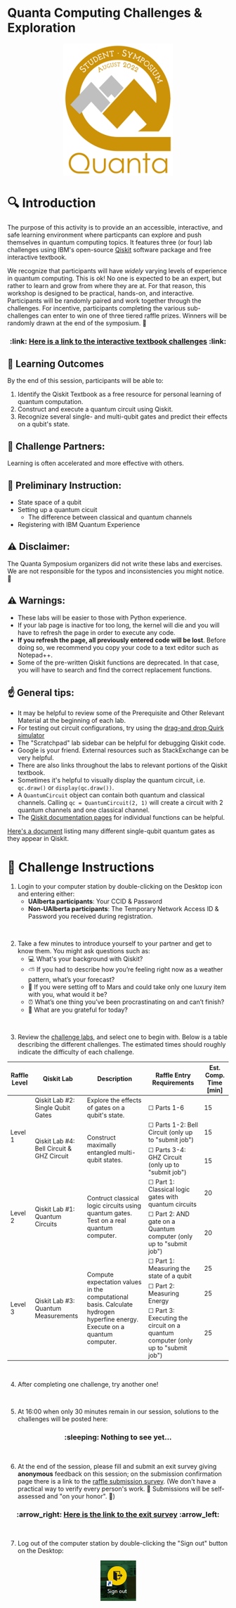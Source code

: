 # Quanta Computing Challenges & Exploration
<p align="center">
<img src="Media/Symposium_Final.png" width=250>
</p>

# :mag: Introduction
The purpose of this activity is to provide an an accessible, interactive, and safe learning environment where particpants can explore and push themselves in quantum computing topics. It features three (or four) lab challenges using IBM's open-source [Qiskit](https://qiskit.org/) software package and free interactive textbook.

We recognize that participants will have *widely* varying levels of experience in quantum computing. This is ok! No one is expected to be an expert, but rather to learn and grow from where they are at. For that reason, this workshop is designed to be practical, hands-on, and interactive. Participants will be randomly paired and work together through the challenges. For incentive, participants completing the various sub-challenges can enter to win one of three tiered raffle prizes. Winners will be randomly drawn at the end of the symposium. :tada:

<p >
<h3 align="center"> :link: <a href="https://learn.qiskit.org/syllabus/NLE-AV2">Here is a link to the interactive textbook challenges</a> :link:</h3>
</p>


## :dart: Learning Outcomes
By the end of this session, participants will be able to:
1. Identify the Qiskit Textbook as a free resource for personal learning of quantum computation.
2. Construct and execute a quantum circuit using Qiskit. 
3. Recognize several single- and multi-qubit gates and predict their effects on a qubit's state.

## :speech_balloon: Challenge Partners:
Learning is often accelerated and more effective with others. 

## :loudspeaker: Preliminary Instruction:
* State space of a qubit
* Setting up a quantum cicuit
  * The difference between classical and quantum channels
* Registering with IBM Quantum Experience

<!---
(*The following paragraphs are personal notes for designing the introductory presentation* )

> There are lots of different platforms for designing quantum circuits. Qiskit is just one of them. The reason we have chosen to work with this ons is because of the availability and accessibliity of IBM's online interactive textbook. For individuals who are new to this, it gets them off the ground faster; for those with more experience, this provides them an easy opportunity to explore the functionality.

> Instruction will be very minimal; participants will be required to study and seek out answers with their assigned partner. I am willing to help as a resource, but my abilities will be limited with such a large group. I've provided tips and suggestions for when you get stuck. When 30 minutes remain, I will update the website with my pages of solutions that I compiled while working through these labs myself.

> The purpose of these challenges is to provide a venue for us to learn and explore. Maybe we know about these concepts, and we know that there are companies and tools to use, but we might not have set aside time to really engage with them. We should acknowlege that we are all learning here. This should be a safe place to “Take chances, make mistakes, and get messy!” Raise your hand if you agree with this!

--->

## :warning: Disclaimer:
The Quanta Symposium organizers did not write these labs and exercises. We are not responsible for the typos and inconsistencies you might notice. :grimacing:

## :warning: Warnings:
* These labs will be easier to those with Python experience.
* If your lab page is inactive for too long, the kernel will die and you will have to refresh the page in order to execute any code.
* **If you refresh the page, all previously entered code will be lost**. Before doing so, we recommend you copy your code to a text editor such as Notepad++.
* Some of the pre-written Qiskit functions are deprecated. In that case, you will have to search and find the correct replacement functions.

## :point_up: General tips:
* It may be helpful to review some of the Prerequisite and Other Relevant Material at the beginning of each lab.
* For testing out circuit configurations, try using the [drag-and drop Quirk simulator](https://algassert.com/quirk)
* The "Scratchpad" lab sidebar can be helpful for debugging Qiskit code.
* Google is your friend. External resources such as StackExchange can be very helpful.
* There are also links throughout the labs to relevant portions of the Qiskit textbook. 
* Sometimes it's helpful to visually display the quantum circuit, i.e. `qc.draw()` or `display(qc.draw())`.
* A `QuantumCircuit` object can contain both quantum and classical channels. Calling `qc = QuantumCircuit(2, 1)` will create a circuit with 2 quantum channels and one classical channel.
* The [Qiskit documentation pages](https://qiskit.org/documentation/#) for individual functions can be helpful.


[Here's a document](https://raw.githubusercontent.com/qiskit-community/qiskit-textbook/main/content/ch-states/supplements/single-gates-cheatsheet.pdf) listing many different single-qubit quantum gates as they appear in Qiskit.

<!---
(* Take a picture of the group seated in the computer lab *)
(What if members of the same group don't want to do the same Lab??)
(How do participants login to the computers?? I need to go back.)
--->

# :page_with_curl: Challenge Instructions
1. Login to your computer station by double-clicking on the Desktop icon and entering either:
    * **UAlberta participants**: Your CCID & Password
    * **Non-UAlberta participants**: The Temporary Network Access ID & Password you received during registration.

<br>

2. Take a few minutes to introduce yourself to your partner and get to know them. You might ask questions such as:
    * :computer: What's your background with Qiskit?
    * :partly_sunny: If you had to describe how you’re feeling right now as a weather pattern, what’s your forecast?
    * :rocket: If you were setting off to Mars and could take only one luxury item with you, what would it be?
    * :alarm_clock: What’s one thing you’ve been procrastinating on and can’t finish?
    * :blossom: What are you grateful for today?

<br>

3. Review the [challenge labs](https://learn.qiskit.org/syllabus/NLE-AV2), and select one to begin with. Below is a table describing the different challenges. The estimated times should roughly indicate the difficulty of each challenge.
<table>
    <thead>
        <tr>
            <th>Raffle Level</th>
            <th>Qiskit Lab</th>
            <th>Description</th>
            <th>Raffle Entry Requirements</th>
            <th>Est. Comp. Time [min]</th>
        </tr>
    </thead>
    <tbody>
        <tr>
            <td rowspan=3>Level 1</td>
            <td rowspan=1>Qiskit Lab #2: Single Qubit Gates</td>
            <td rowspan=1>Explore the effects of gates on a qubit's state.</td>
            <td>&#9744; Parts 1-6</td>
            <td>15</td>
        </tr>
        <tr>
            <td rowspan=2>Qiskit Lab #4: Bell Circuit & GHZ Circuit</td>
            <td rowspan=2>Construct maximally entangled multi-qubit states.</td>
            <td>&#9744; Parts 1-2: Bell Circuit (only up to "submit job")</td>
            <td>15</td>
        </tr>
        <tr>
            <td>&#9744; Parts 3-4: GHZ Circuit (only up to "submit job")</td>
            <td>15</td>
        </tr>
        <tr>
            <td rowspan=2>Level 2</td>
            <td rowspan=2>Qiskit Lab #1: Quantum Circuits</td>
            <td rowspan=2>Contruct classical logic circuits using quantum gates. Test on a real quantum computer.</td>
            <td>&#9744; Part 1: Classical logic gates with quantum circuits</td>
            <td>20</td>
        </tr>
        <tr>
            <td>&#9744; Part 2: AND gate on a Quantum computer (only up to "submit job")</td>
            <td>20</td>
        </tr>
        <tr>
            <td rowspan=3>Level 3</td>
            <td rowspan=3>Qiskit Lab #3: Quantum Measurements</td>
            <td rowspan=3>Compute expectation values in the computational basis. Calculate hydrogen hyperfine energy. Execute on a quantum computer.</td>
            <td>&#9744; Part 1: Measuring the state of a qubit</td>
            <td>25</td>
        </tr>
        <tr>
            <td>&#9744; Part 2: Measuring Energy</td>
            <td>25</td>
        </tr>
        <tr>
            <td>&#9744; Part 3: Executing the circuit on a quantum computer (only up to "submit job")</td>
            <td>25</td>
        </tr>
    </tbody>
</table>

<br>

4. After completing one challenge, try another one!

<br>

5. At 16:00 when only 30 minutes remain in our session, solutions to the challenges will be posted here:

<p><h3 align="center">
:sleeping: Nothing to see yet...
<!---
:thumbsup:<a href="https://typhoon-slayer-82f.notion.site/Quanta-Quantum-Computing-Challenges-Exploration-0061c4ba31be43a6a328c8a9e0ea2ce4">Solutions to Qiskit labs</a>:thumbsup:
--->
</h3></p>

<br>

6. At the end of the session, please fill and submit an exit survey giving **anonymous** feedback on this session; on the submission confirmation page there is a link to the <u>raffle submission survey</u>. (We don't have a practical way to verify every person's work. :memo: Submissions will be self-assessed and "on your honor". :raising_hand:)

<p>
<h3 align="center"> :arrow_right: <a href="https://docs.google.com/forms/d/e/1FAIpQLSeJO9WOijwg9UhQwZIoX7p2etslehoy12ZFFj8S2q7jWGt0cQ/viewform?usp=sf_link">Here is the link to the exit survey</a> :arrow_left:</h3>
</p>

<br>

7. Log out of the computer station by double-clicking the "Sign out" button on the Desktop:
<p align="center">
<img src="Media/signout.png">
</p>